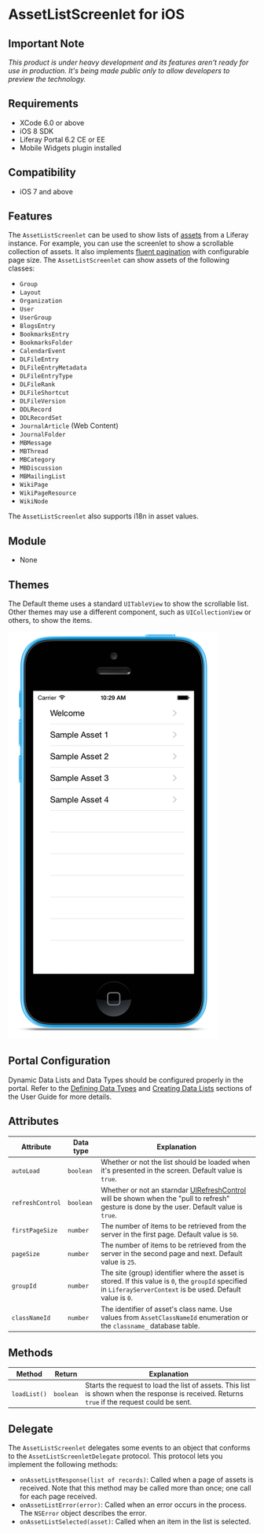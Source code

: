 # AssetListScreenlet for iOS

## Important Note

_This product is under heavy development and its features aren't ready for use in production. It's being made public only to allow developers to preview the technology._

## Requirements

- XCode 6.0 or above
- iOS 8 SDK
- Liferay Portal 6.2 CE or EE
- Mobile Widgets plugin installed

## Compatibility

- iOS 7 and above

## Features

The `AssetListScreenlet` can be used to show lists of [assets](https://www.liferay.com/documentation/liferay-portal/6.2/development/-/ai/asset-framework-liferay-portal-6-2-dev-guide-06-en) from a Liferay instance. For example, you can use the screenlet to show a scrollable collection of assets. It also implements [fluent pagination](http://www.iosnomad.com/blog/2014/4/21/fluent-pagination) with configurable page size. The `AssetListScreenlet` can show assets of the following classes:

- `Group`
- `Layout`
- `Organization`
- `User`
- `UserGroup`
- `BlogsEntry`
- `BookmarksEntry`
- `BookmarksFolder`
- `CalendarEvent`
- `DLFileEntry`
- `DLFileEntryMetadata`
- `DLFileEntryType`
- `DLFileRank`
- `DLFileShortcut`
- `DLFileVersion`
- `DDLRecord`
- `DDLRecordSet`
- `JournalArticle` (Web Content)
- `JournalFolder`
- `MBMessage`
- `MBThread`
- `MBCategory`
- `MBDiscussion`
- `MBMailingList`
- `WikiPage`
- `WikiPageResource`
- `WikiNode`

The `AssetListScreenlet` also supports i18n in asset values.

## Module

- None

## Themes

The Default theme uses a standard `UITableView` to show the scrollable list. Other themes may use a different component, such as `UICollectionView` or others, to show the items.

![`AssetListScreenlet` using the Default theme.](Images/assetlist.png)

## Portal Configuration

Dynamic Data Lists and Data Types should be configured properly in the portal. Refer to the [Defining Data Types](https://dev.liferay.com/discover/portal/-/knowledge_base/6-2/building-a-list-platform-in-liferay-and-defining-data-) and [Creating Data Lists](https://dev.liferay.com/discover/portal/-/knowledge_base/6-2/creating-data-lists) sections of the User Guide for more details.

## Attributes

| Attribute | Data type | Explanation |
|-----------|-----------|-------------| 
|  `autoLoad` | `boolean` | Whether or not the list should be loaded when it's presented in the screen. Default value is `true`.|
|  `refreshControl` | `boolean` | Whether or not an starndar [UIRefreshControl](https://developer.apple.com/library/ios/documentation/UIKit/Reference/UIRefreshControl_class/) will be shown when the "pull to refresh" gesture is done by the user. Default value is `true`.|
|  `firstPageSize` | `number` | The number of items to be retrieved from the server in the first page. Default value is `50`.|
|  `pageSize` | `number` | The number of items to be retrieved from the server in the second page and next. Default value is `25`.|
|  `groupId` | `number` | The site (group) identifier where the asset is stored. If this value is `0`, the `groupId` specified in `LiferayServerContext` is be used. Default value is `0`.|
|  `classNameId` | `number` | The identifier of asset's class name. Use values from `AssetClassNameId` enumeration or the `classname_` database table. |

## Methods

| Method | Return | Explanation |
|-----------|-----------|-------------| 
|  `loadList()` | `boolean` | Starts the request to load the list of assets. This list is shown when the response is received. Returns `true` if the request could be sent. |

## Delegate

The `AssetListScreenlet` delegates some events to an object that conforms to the `AssetListScreenletDelegate` protocol. This protocol lets you implement the following methods:

- `onAssetListResponse(list of records)`: Called when a page of assets is received. Note that this method may be called more than once; one call for each page received.
- `onAssetListError(error)`: Called when an error occurs in the process. The `NSError` object describes the error.
- `onAssetListSelected(asset)`: Called when an item in the list is selected.

